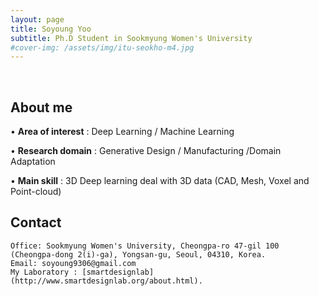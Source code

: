 ```yaml
---
layout: page
title: Soyoung Yoo
subtitle: Ph.D Student in Sookmyung Women's University
#cover-img: /assets/img/itu-seokho-m4.jpg
---
```


<br/>

## About me

• **Area of interest** : Deep Learning / Machine Learning

• **Research domain** : Generative Design / Manufacturing /Domain Adaptation 

• **Main skill** : 3D Deep learning deal with 3D data (CAD, Mesh, Voxel and Point-cloud)

## Contact

```
Office: Sookmyung Women's University, Cheongpa-ro 47-gil 100 (Cheongpa-dong 2(i)-ga), Yongsan-gu, Seoul, 04310, Korea.
Email: soyoung9306@gmail.com
My Laboratory : [smartdesignlab](http://www.smartdesignlab.org/about.html).
```
